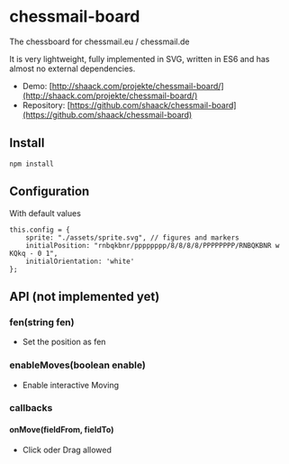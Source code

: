 # chessmail-board

The chessboard for chessmail.eu / chessmail.de

It is very lightweight, fully implemented in SVG, written in ES6 and has almost 
no external dependencies.

- Demo: [http://shaack.com/projekte/chessmail-board/](http://shaack.com/projekte/chessmail-board/)
- Repository: [https://github.com/shaack/chessmail-board](https://github.com/shaack/chessmail-board)

## Install

`npm install`

## Configuration

With default values
```
this.config = {
    sprite: "./assets/sprite.svg", // figures and markers
    initialPosition: "rnbqkbnr/pppppppp/8/8/8/8/PPPPPPPP/RNBQKBNR w KQkq - 0 1",
    initialOrientation: 'white'
};
```  

## API (not implemented yet)

### fen(string fen)
- Set the position as fen

### enableMoves(boolean enable)
- Enable interactive Moving

### callbacks

#### onMove(fieldFrom, fieldTo)
- Click oder Drag allowed


